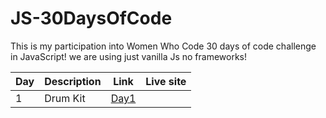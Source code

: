 # JS-30DaysOfCode
This is my participation into <a herf="https://app.hopin.com/events/wwcode-days-of-code/reception">Women Who Code 30 days of code challenge<a> in JavaScript!
we are using just vanilla Js no frameworks!

| Day | Description | Link | Live site |
| --- | ----------- | ---- | --------- |
| 1   |Drum Kit | <a href="https://github.com/asmaaHamdym/JS-30DaysOfCode/tree/main/Day01-JavaScript%20Drum%20Kit">Day1</a>
